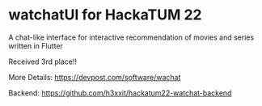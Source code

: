 # watchatUI for HackaTUM 22
A chat-like interface for interactive recommendation of movies and series written in Flutter

Received 3rd place!! 

More Details: https://devpost.com/software/wachat

Backend: https://github.com/h3xxit/hackatum22-watchat-backend
